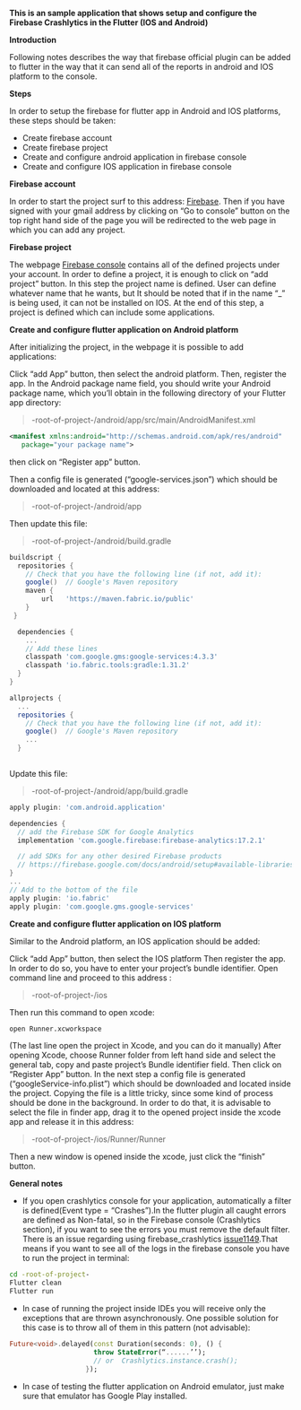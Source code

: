 **This is an sample application that shows setup and configure the Firebase Crashlytics in the Flutter (IOS and Android)**

**Introduction**

Following notes describes the way that firebase official plugin can be added to flutter in the way that it can send all of the reports in android and IOS platform to the console.



**Steps**

In order to setup the firebase for flutter app in Android and IOS platforms, these steps should be taken:

 - Create firebase account
 - Create firebase project
 - Create and configure android application in firebase console
 - Create and configure IOS application in firebase console



**Firebase account**

In order to start the project  surf to this address: [Firebase](https://firebase.google.com). Then if you have signed with your gmail address by clicking on “Go to console” button on the top right hand side of the page you will be redirected to the web page in which you can add any project.



**Firebase project**

The webpage [Firebase console](https://console.firebase.google.com/) contains all of the defined projects under your account. In order to define a project, it is enough to click on “add project” button. In this step the project name is defined. User can define whatever name that he wants, but  It should be noted that if in the name “_” is being used, it can not be installed on IOS. At the end of this step, a project is defined which can include some applications.



**Create and configure flutter application on Android platform**

After initializing the project, in the webpage it is possible to add applications:

Click “add App” button, then select the android platform.
Then, register the app. In the Android package name field, you should write your Android package name, which you’ll obtain in the following directory of your Flutter app directory:

>-root-of-project-/android/app/src/main/AndroidManifest.xml


```xml
<manifest xmlns:android="http://schemas.android.com/apk/res/android"
   package="your package name">
```


then click on “Register app” button.

Then a config file is generated (“google-services.json”) which should be downloaded and  located at this address:   

>-root-of-project-/android/app


Then update this file:   

>-root-of-project-/android/build.gradle

```gradle
buildscript {
  repositories {
    // Check that you have the following line (if not, add it):
    google()  // Google's Maven repository
    maven {
        url   'https://maven.fabric.io/public'
    }
 }

  dependencies {
    ...
    // Add these lines
    classpath 'com.google.gms:google-services:4.3.3'
    classpath 'io.fabric.tools:gradle:1.31.2' 
  }
}

allprojects {
  ...
  repositories {
    // Check that you have the following line (if not, add it):
    google()  // Google's Maven repository
    ...
  }
  
```


Update this file:   

>-root-of-project-/android/app/build.gradle

```gradle
apply plugin: 'com.android.application'

dependencies {
  // add the Firebase SDK for Google Analytics
  implementation 'com.google.firebase:firebase-analytics:17.2.1'

  // add SDKs for any other desired Firebase products
  // https://firebase.google.com/docs/android/setup#available-libraries
}
...
// Add to the bottom of the file
apply plugin: 'io.fabric'
apply plugin: 'com.google.gms.google-services'
```


**Create and configure flutter application on IOS platform**

Similar to the Android platform, an IOS application should be added:

Click “add App” button, then select the IOS platform
Then register the app. In order to do so, you have to enter your project’s bundle identifier.  Open command line and proceed to this address : 

>-root-of-project-/ios


Then run this command to open xcode: 

```cmd
open Runner.xcworkspace 
```


(The last line open the project in Xcode, and you can do it manually)
After opening Xcode, choose Runner folder from left hand side and select the general tab, copy and paste project’s Bundle identifier field.
Then click on “Register App” button.
In the next step a config file is generated (“googleService-info.plist”) which should be downloaded and located inside the project. Copying the file is a little tricky, since some kind of process should be done in the background. In order to do that, it is advisable to select the file in finder app, drag it to the opened project inside the xcode app and release it in this address: 

>-root-of-project-/ios/Runner/Runner


Then a new window is opened inside the xcode, just click the “finish” button.



**General notes**

 - If you open crashlytics console for your application, automatically a filter is defined(Event type = “Crashes”).In the flutter plugin all caught errors are defined as Non-fatal, so in the Firebase console (Crashlytics section), if you want to see the errors you must remove the default filter. 
There is an issue regarding using firebase_crashlytics [issue1149](https://github.com/FirebaseExtended/flutterfire/issues/1149#issuecomment-550029085).That means if you want to see all of the logs in the firebase console you have to run the project in terminal:

```cmd
cd -root-of-project-
Flutter clean
Flutter run
```


 - In case of running the project inside IDEs you will receive only the exceptions that are thrown asynchronously. One possible solution for this case is to throw all of them in this pattern (not advisable):

```dart
Future<void>.delayed(const Duration(seconds: 0), () {
                     throw StateError(“......’’);
                     // or  Crashlytics.instance.crash(); 
                   });
```


 - In case of testing the flutter application on Android emulator, just make sure that emulator has Google Play installed.
